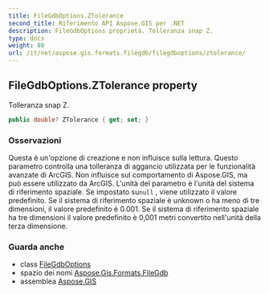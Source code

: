 ```yaml
---
title: FileGdbOptions.ZTolerance
second_title: Riferimento API Aspose.GIS per .NET
description: FileGdbOptions proprietà. Tolleranza snap Z.
type: docs
weight: 80
url: /it/net/aspose.gis.formats.filegdb/filegdboptions/ztolerance/
---
```

## FileGdbOptions.ZTolerance property

Tolleranza snap Z.

```csharp
public double? ZTolerance { get; set; }
```

### Osservazioni

Questa è un'opzione di creazione e non influisce sulla lettura. Questo parametro controlla una tolleranza di aggancio utilizzata per le funzionalità avanzate di ArcGIS. Non influisce sul comportamento di Aspose.GIS, ma può essere utilizzato da ArcGIS. L'unità del parametro è l'unità del sistema di riferimento spaziale. Se impostato su`null` , viene utilizzato il valore predefinito. Se il sistema di riferimento spaziale è unknown o ha meno di tre dimensioni, il valore predefinito è 0.001. Se il sistema di riferimento spaziale ha tre dimensioni il valore predefinito è 0,001 metri convertito nell'unità della terza dimensione.

### Guarda anche

* class [FileGdbOptions](../)
* spazio dei nomi [Aspose.Gis.Formats.FileGdb](../../filegdboptions/)
* assemblea [Aspose.GIS](../../../)


